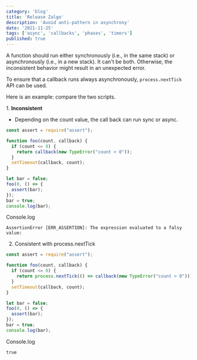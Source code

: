 ```yaml
---
category: 'blog'
title: 'Release Zalgo'
description: 'Avoid anti-pattern in asynchrony'
date: '2021-11-25'
tags: ['async', 'callbacks', 'phases', 'timers']
published: true
---
```


A function should run either synchronously (i.e., in the same stack) or asynchronously (i.e., in a new stack). It can't be both. Otherwise, the inconsistent behavior might result in an unexpected error.

To ensure that a callback runs always asynchronously, `process.nextTick` API can be used.

Here is an example: compare the two scripts.


1\. **Inconsistent**

- Depending on the count value, the call back can run sync or async.

```js
const assert = require("assert");

function foo(count, callback) {
  if (count <= 0) {
    return callback(new TypeError("count > 0"));
  }
  setTimeout(callback, count);
}

let bar = false;
foo(0, () => {
  assert(bar);
});
bar = true;
console.log(bar);


```

Console.log

```
AssertionError [ERR_ASSERTION]: The expression evaluated to a falsy value:
```

2. Consistent with process.nextTick

```js
const assert = require("assert");

function foo(count, callback) {
  if (count <= 0) {
    return process.nextTick(() => callback(new TypeError("count > 0")));
  }
  setTimeout(callback, count);
}

let bar = false;
foo(0, () => {
  assert(bar);
});
bar = true;
console.log(bar);

```

Console.log

```
true
```
